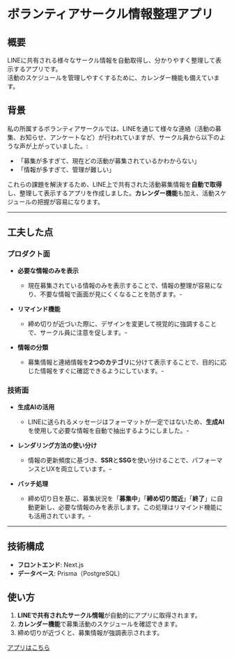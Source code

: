 # ボランティアサークル情報整理アプリ

## 概要
LINEに共有される様々なサークル情報を自動取得し、分かりやすく整理して表示するアプリです。  
活動のスケジュールを管理しやすくするために、カレンダー機能も備えています。  

## 背景
私の所属するボランティアサークルでは、LINEを通じて様々な連絡（活動の募集、お知らせ、アンケートなど）が行われていますが、サークル員から以下のような声が上がっていました。:
- 「募集が多すぎて、現在どの活動が募集されているかわからない」
- 「情報が多すぎて、管理が難しい」

これらの課題を解決するため、LINE上で共有された活動募集情報を**自動で取得**し、整理して表示するアプリを作成しました。**カレンダー機能**も加え、活動スケジュールの把握が容易になります。

---

## 工夫した点

### プロダクト面

- **必要な情報のみを表示**  
  - 現在募集されている情報のみを表示することで、情報の整理が容易になり、不要な情報で画面が見にくくなることを防ぎます。-

- **リマインド機能**
  - 締め切りが近づいた際に、デザインを変更して視覚的に強調することで、サークル員に注意を促します。-

- **情報の分類**
  - 募集情報と連絡情報を**2つのカテゴリ**に分けて表示することで、目的に応じた情報をすぐに確認できるようにしています。-

### 技術面

-  **生成AIの活用**
   - LINEに送られるメッセージはフォーマットが一定ではないため、**生成AI**を使用して必要な情報を自動で抽出するようにしました。-

- **レンダリング方法の使い分け**
  - 情報の更新頻度に基づき、**SSR**と**SSG**を使い分けることで、パフォーマンスとUXを両立しています。-

- **バッチ処理**
  - 締め切り日を基に、募集状況を「**募集中**」「**締め切り間近**」「**終了**」に自動更新し、必要な情報のみを表示します。この処理はリマインド機能にも活用されています。-



---

## 技術構成
- **フロントエンド**: Next.js
- **データベース**: Prisma（PostgreSQL）

## 使い方
1. **LINEで共有されたサークル情報**が自動的にアプリに取得されます。
2. **カレンダー機能**で募集活動のスケジュールを確認できます。
3. 締め切りが近づくと、募集情報が強調表示されます。

[アプリはこちら](https://asuvid.vercel.app/)
